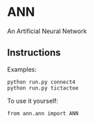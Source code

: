 ANN
===

An Artificial Neural Network

Instructions
------------

Examples:

    python run.py connect4
    python run.py tictactoe

To use it yourself:

    from ann.ann import ANN
